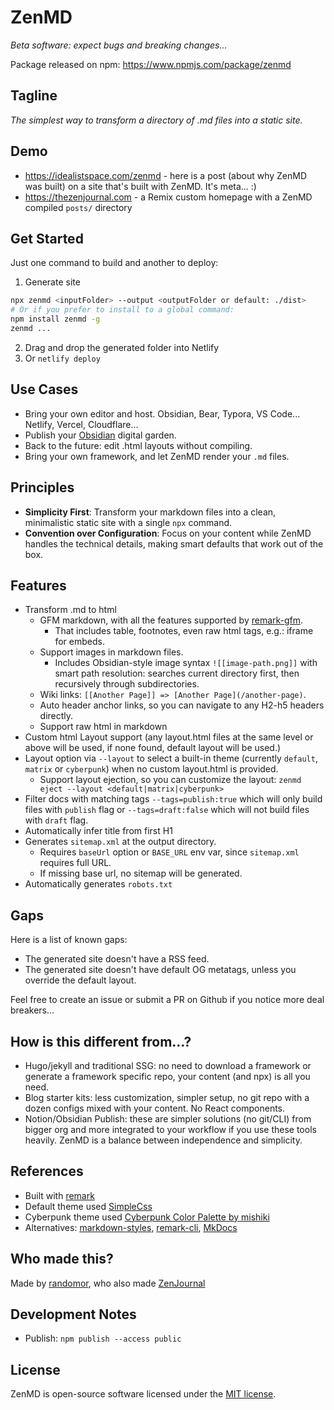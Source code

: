 # ZenMD

_Beta software: expect bugs and breaking changes..._

Package released on npm: https://www.npmjs.com/package/zenmd

## Tagline

_The simplest way to transform a directory of .md files into a static site._

## Demo

- https://idealistspace.com/zenmd - here is a post (about why ZenMD was built) on a site that's built with ZenMD. It's meta... :)
- https://thezenjournal.com - a Remix custom homepage with a ZenMD compiled `posts/` directory

## Get Started

Just one command to build and another to deploy:

1. Generate site

```bash
npx zenmd <inputFolder> --output <outputFolder or default: ./dist>
# Or if you prefer to install to a global command:
npm install zenmd -g
zenmd ...
```

2. Drag and drop the generated folder into Netlify
3. Or `netlify deploy`

## Use Cases

- Bring your own editor and host. Obsidian, Bear, Typora, VS Code... Netlify, Vercel, Cloudflare...
- Publish your [Obsidian](https://obsidian.md/) digital garden.
- Back to the future: edit .html layouts without compiling.
- Bring your own framework, and let ZenMD render your `.md` files.

## Principles

- **Simplicity First**: Transform your markdown files into a clean, minimalistic static site with a single `npx` command.
- **Convention over Configuration**: Focus on your content while ZenMD handles the technical details, making smart defaults that work out of the box.

## Features

- Transform .md to html
  - GFM markdown, with all the features supported by [remark-gfm](https://github.com/remarkjs/remark-gfm).
    - That includes table, footnotes, even raw html tags, e.g.: iframe for embeds.
  - Support images in markdown files.
    - Includes Obsidian-style image syntax `![[image-path.png]]` with smart path resolution: searches current directory first, then recursively through subdirectories.
  - Wiki links: `[[Another Page]] => [Another Page](/another-page)`.
  - Auto header anchor links, so you can navigate to any H2-h5 headers directly.
  - Support raw html in markdown
- Custom html Layout support (any layout.html files at the same level or above will be used, if none found, default layout will be used.)
- Layout option via `--layout` to select a built-in theme (currently `default`, `matrix` or `cyberpunk`) when no custom layout.html is provided.
  - Support layout ejection, so you can customize the layout: `zenmd eject --layout <default|matrix|cyberpunk>`
- Filter docs with matching tags `--tags=publish:true` which will only build files with `publish` flag or `--tags=draft:false` which will not build files with `draft` flag.
- Automatically infer title from first H1
- Generates `sitemap.xml` at the output directory.
  - Requires `baseUrl` option or `BASE_URL` env var, since `sitemap.xml` requires full URL.
  - If missing base url, no sitemap will be generated.
- Automatically generates `robots.txt`

## Gaps

Here is a list of known gaps:

- The generated site doesn't have a RSS feed.
- The generated site doesn't have default OG metatags, unless you override the default layout.

Feel free to create an issue or submit a PR on Github if you notice more deal breakers...

## How is this different from...?

- Hugo/jekyll and traditional SSG: no need to download a framework or generate a framework specific repo, your content (and npx) is all you need.
- Blog starter kits: less customization, simpler setup, no git repo with a dozen configs mixed with your content. No React components.
- Notion/Obsidian Publish: these are simpler solutions (no git/CLI) from bigger org and more integrated to your workflow if you use these tools heavily. ZenMD is a balance between independence and simplicity.

## References

- Built with [remark](https://github.com/remarkjs/remark)
- Default theme used [SimpleCss](https://simplecss.org/)
- Cyberpunk theme used [Cyberpunk Color Palette
  by mishiki](https://www.color-hex.com/color-palette/14887)
- Alternatives: [markdown-styles](https://github.com/mixu/markdown-styles), [remark-cli](https://www.npmjs.com/package/remark-cli), [MkDocs](https://www.mkdocs.org/)

## Who made this?

Made by [randomor](https://x.com/randomor), who also made [ZenJournal](https://thezenjournal.com)

## Development Notes

- Publish: `npm publish --access public`

## License

ZenMD is open-source software licensed under the [MIT license](LICENSE).
